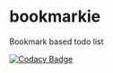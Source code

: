 # bookmarkie

Bookmark based todo list

[![Codacy Badge](https://app.codacy.com/project/badge/Grade/819f6d962669407490f4e6f6d6edcd5c)](https://www.codacy.com?utm_source=github.com&amp;utm_medium=referral&amp;utm_content=MensurOwary/bookmarkd&amp;utm_campaign=Badge_Grade)